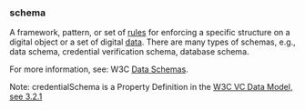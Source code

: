 ### schema

<p class="c8"><span class="c9">A framework, pattern, or set of </span><span class="c2 c9"><a class="c3" href="#h.v7s575ulon74">rules</a></span><span class="c9">&nbsp;for enforcing a specific structure on a digital object or a set of digital </span><span class="c2 c9"><a class="c3" href="#h.o783ayrrkc6g">data</a></span><span class="c9">. There are many types of schemas, e.g., data schema, credential verification schema, database schema.</span></p><p class="c8"><span>For more information, see: W3C </span><span class="c2"><a class="c3" href="https://www.google.com/url?q=https://www.w3.org/TR/vc-data-model/%23data-schemas&amp;sa=D&amp;source=editors&amp;ust=1706779842819099&amp;usg=AOvVaw353jyNEdds2gZK71QqScZL">Data Schemas</a></span><span>.</span></p><p class="c8"><span>Note: </span><span class="c18">credentialSchema </span><span>is a Property Definition in the </span><span class="c2"><a class="c3" href="https://www.google.com/url?q=https://www.w3.org/2018/credentials/%23credentialSchema&amp;sa=D&amp;source=editors&amp;ust=1706779842819415&amp;usg=AOvVaw3RCHNTOpQf3bOA4DcPSl5X">W3C VC Data Model, see 3.2.1</a></span></p>